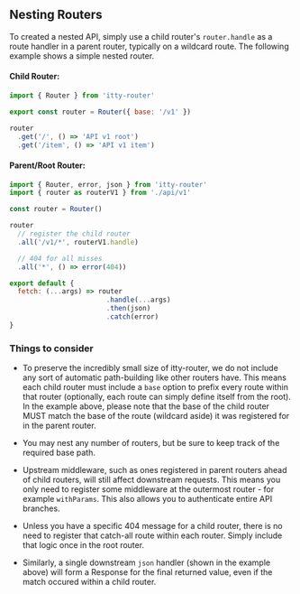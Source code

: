 <script>
  import SEO from '~/components/SEO.svelte'
</script>

<!-- MARKUP -->
<SEO
  title="itty-router"
  subtitle="Nesting Routers"
  description="How to nest routers for deep APIs within itty-router."
  />

## Nesting Routers
To created a nested API, simply use a child router's `router.handle` as a route handler in a parent router, typically on a wildcard route.  The following example shows a simple nested router.

#### Child Router:
```js
import { Router } from 'itty-router'

export const router = Router({ base: '/v1' })

router
  .get('/', () => 'API v1 root')
  .get('/item', () => 'API v1 item')
```

#### Parent/Root Router:
```js
import { Router, error, json } from 'itty-router'
import { router as routerV1 } from './api/v1'

const router = Router()

router
  // register the child router
  .all('/v1/*', routerV1.handle)

  // 404 for all misses
  .all('*', () => error(404))

export default {
  fetch: (...args) => router
                        .handle(...args)
                        .then(json)
                        .catch(error)
}
```

### Things to consider
- To preserve the incredibly small size of itty-router, we do not include any sort of automatic path-building like other routers have.  This means each child router must include a `base` option to prefix every route within that router (optionally, each route can simply define itself from the root).  In the example above, please note that the base of the child router MUST match the base of the route (wildcard aside) it was registered for in the parent router.

- You may nest any number of routers, but be sure to keep track of the required base path.

- Upstream middleware, such as ones registered in parent routers ahead of child routers, will still affect downstream requests.  This means you only need to register some middleware at the outermost router - for example `withParams`.  This also allows you to authenticate entire API branches.

- Unless you have a specific 404 message for a child router, there is no need to register that catch-all route within each router.  Simply include that logic once in the root router.

- Similarly, a single downstream `json` handler (shown in the example above) will form a Response for the final returned value, even if the match occured within a child router.
